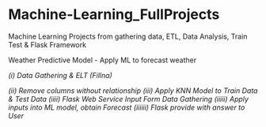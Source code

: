 # Machine-Learning_FullProjects
Machine Learning Projects from gathering data, ETL, Data Analysis, Train Test &amp; Flask Framework

Weather Predictive Model - Apply ML to forecast weather

*(i) Data Gathering & ELT (Fillna)*

*(ii) Remove columns without relationship*
*(iii) Apply KNN Model to Train Data & Test Data*
*(iiii) Flask Web Service Input Form Data Gathering*
*(iiiii) Apply inputs into ML model, obtain Forecast*
*(iiiiii) Flask provide with answer to User*
